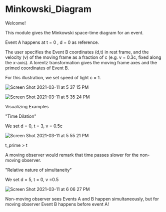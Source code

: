 # Minkowski_Diagram

Welcome! 

This module gives the Minkowski space-time diagram for an event. 

Event A happens at t = 0 , d = 0 as reference. 

The user specifies the Event B coordinates (d,t) in rest frame, and the velocity (v) of the moving frame as a fraction of c (e.g. v = 0.3c, fixed along the x-axis). 
A lorentz transformation gives the moving frame axes and the primed coordinates of Event B. 

For this illustration, we set speed of light c = 1. 

![Screen Shot 2021-03-11 at 5 37 15 PM](https://user-images.githubusercontent.com/44649832/110869632-6c5f0480-8290-11eb-936b-94ed62b02826.png)

![Screen Shot 2021-03-11 at 5 35 24 PM](https://user-images.githubusercontent.com/44649832/110869482-2bff8680-8290-11eb-889b-19fae5fa7557.png)


Visualizing Examples 

"Time Dilation"

We set d = 0, t = 3, v = 0.5c 


![Screen Shot 2021-03-11 at 5 55 21 PM](https://user-images.githubusercontent.com/44649832/110870891-f60fd180-8292-11eb-9072-e834450faf5d.png)

t_prime > t

A moving observer would remark that time passes slower for the non-moving observer.  


"Relative nature of simultaneity"

We set d = 5, t = 0, v =0.5

![Screen Shot 2021-03-11 at 6 06 27 PM](https://user-images.githubusercontent.com/44649832/110871719-83075a80-8294-11eb-97f8-e89dc9c1e852.png)

Non-moving observer sees Events A and B happen simultaneously, but for moving observer Event B happens before event A!

